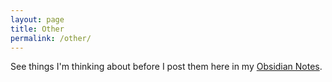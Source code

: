 ```yaml
---
layout: page
title: Other
permalink: /other/
---
```


See things I'm thinking about before I post them here in my
[Obsidian Notes](https://publish.obsidian.md/redconfetti).
